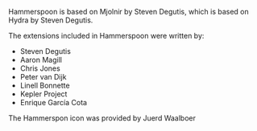Hammerspoon is based on Mjolnir by Steven Degutis, which is based on Hydra by Steven Degutis.

The extensions included in Hammerspoon were written by:
 * Steven Degutis
 * Aaron Magill
 * Chris Jones
 * Peter van Dijk
 * Linell Bonnette
 * Kepler Project
 * Enrique García Cota

The Hammerspon icon was provided by Juerd Waalboer
